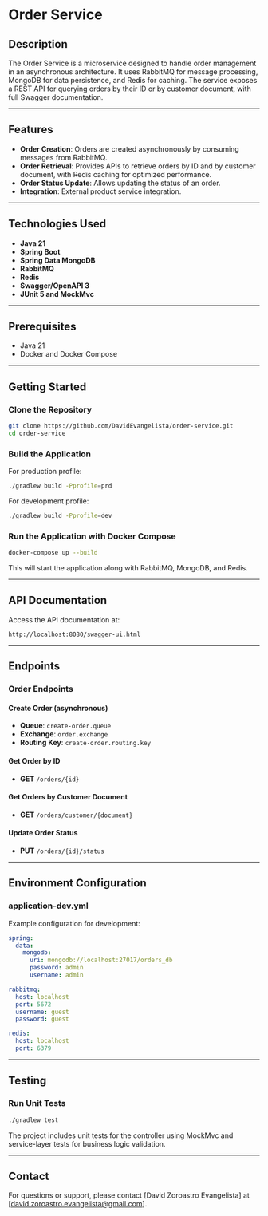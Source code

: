 # Order Service

## Description
The Order Service is a microservice designed to handle order management in an asynchronous architecture. It uses RabbitMQ for message processing, MongoDB for data persistence, and Redis for caching. The service exposes a REST API for querying orders by their ID or by customer document, with full Swagger documentation.

---

## Features
- **Order Creation**: Orders are created asynchronously by consuming messages from RabbitMQ.
- **Order Retrieval**: Provides APIs to retrieve orders by ID and by customer document, with Redis caching for optimized performance.
- **Order Status Update**: Allows updating the status of an order.
- **Integration**: External product service integration.

---

## Technologies Used
- **Java 21**
- **Spring Boot**
- **Spring Data MongoDB**
- **RabbitMQ**
- **Redis**
- **Swagger/OpenAPI 3**
- **JUnit 5 and MockMvc**

---

## Prerequisites

- Java 21
- Docker and Docker Compose

---

## Getting Started

### Clone the Repository
```bash
git clone https://github.com/DavidEvangelista/order-service.git
cd order-service
```

### Build the Application
For production profile:
```bash
./gradlew build -Pprofile=prd
```

For development profile:
```bash
./gradlew build -Pprofile=dev
```

### Run the Application with Docker Compose
```bash
docker-compose up --build
```

This will start the application along with RabbitMQ, MongoDB, and Redis.

---

## API Documentation
Access the API documentation at:
```
http://localhost:8080/swagger-ui.html
```

---

## Endpoints

### Order Endpoints

#### Create Order (asynchronous)
- **Queue**: `create-order.queue`
- **Exchange**: `order.exchange`
- **Routing Key**: `create-order.routing.key`

#### Get Order by ID
- **GET** `/orders/{id}`

#### Get Orders by Customer Document
- **GET** `/orders/customer/{document}`

#### Update Order Status
- **PUT** `/orders/{id}/status`

---

## Environment Configuration

### application-dev.yml
Example configuration for development:
```yaml
spring:
  data:
    mongodb:
      uri: mongodb://localhost:27017/orders_db
      password: admin
      username: admin

rabbitmq:
  host: localhost
  port: 5672
  username: guest
  password: guest

redis:
  host: localhost
  port: 6379
```

---

## Testing

### Run Unit Tests
```bash
./gradlew test
```

The project includes unit tests for the controller using MockMvc and service-layer tests for business logic validation.

---

## Contact
For questions or support, please contact [David Zoroastro Evangelista] at [david.zoroastro.evangelista@gmail.com].

